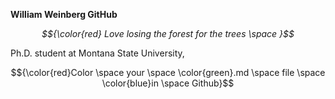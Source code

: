**William Weinberg GitHub**

*$${\color{red} Love losing the forest for the trees \space }$$*

Ph.D. student at Montana State University, 

$${\color{red}Color \space your \space \color{green}.md \space file \space \color{blue}in \space Github}$$
